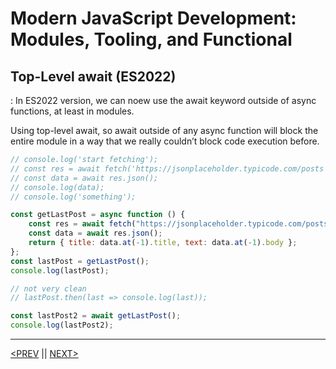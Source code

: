 # Modern JavaScript Development: Modules, Tooling, and Functional

## Top-Level await (ES2022)

: In ES2022 version, we can noew use the await keyword outside of async functions, at least in modules.

Using top-level await, so await outside of any async function will block the entire module in a way that we really couldn’t block code execution before.

```jsx
// console.log('start fetching');
// const res = await fetch('https://jsonplaceholder.typicode.com/posts');
// const data = await res.json();
// console.log(data);
// console.log('something');

const getLastPost = async function () {
	const res = await fetch("https://jsonplaceholder.typicode.com/posts");
	const data = await res.json();
	return { title: data.at(-1).title, text: data.at(-1).body };
};
const lastPost = getLastPost();
console.log(lastPost);

// not very clean
// lastPost.then(last => console.log(last));

const lastPost2 = await getLastPost();
console.log(lastPost2);
```

---

[<PREV](./cjs221130.md) || [NEXT>](./cjs221202.md)
